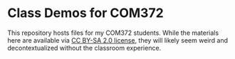 Class Demos for COM372
============

This repository hosts files for my COM372 students. While the materials here are available via [CC BY-SA 2.0 license](http://creativecommons.org/licenses/by-sa/2.0/), they will likely seem weird and decontextualized without the classroom experience. 